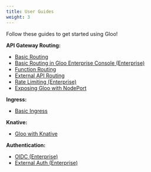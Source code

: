 ```yaml
---
title: User Guides
weight: 3
---
```


Follow these guides to get started using Gloo!

**API Gateway Routing:**

* [Basic Routing](basic_routing)
* [Basic Routing in Gloo Enterprise Console (Enterprise)](basic_routing_console)
* [Function Routing](function_routing)
* [External API Routing](external_api_routing)
* [Rate Limiting (Enterprise)](ratelimit)
* [Exposing Gloo with NodePort](node_port)

**Ingress:**

* [Basic Ingress](basic_ingress)

**Knative:**

* [Gloo with Knative](gloo_with_knative)

**Authentication:**

* [OIDC (Enterprise)](oidc)
* [External Auth (Enterprise)](auth)